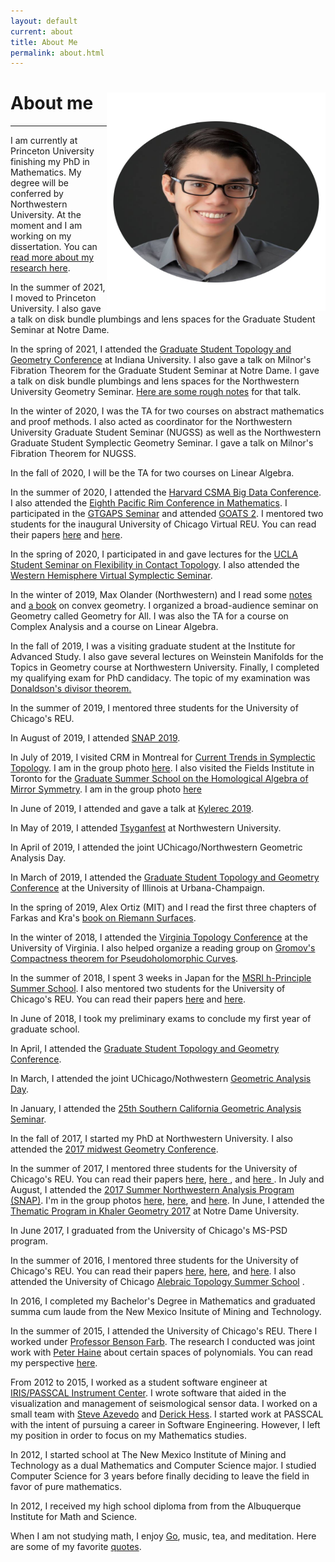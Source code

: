 ```yaml
---
layout: default
current: about
title: About Me
permalink: about.html
---
```

<div class="special jumbotron">
  <div class="container">
    <img src="randy.png" style="float:right;width:350px;height:350px;text-align:center;">
    <h1>About me</h1>
    <hr>
    <p>I am currently at Princeton University finishing my PhD in Mathematics. My degree will be conferred by Northwestern University. At the moment and I am working on my dissertation. You can <a href="research">read more about my research here</a>.

<p> In the summer of 2021, I moved to Princeton University. I also gave a talk on disk bundle plumbings and lens spaces for the Graduate Student Seminar at Notre Dame.

<p> In the spring of 2021, I attended the <a href="https://gstgc2021.iu.edu/">Graduate Student Topology and Geometry Conference</a> at Indiana 
University. I also gave a talk on Milnor's Fibration Theorem for the Graduate Student Seminar at Notre Dame. I gave a talk on 
disk bundle plumbings and lens spaces for the Northwestern University Geometry Seminar. <a href="/assets/pdf/disk_bundles_plumbings_and_lens_spaces_2021.pdf">Here are some rough notes</a> for that talk.

<p> In the winter of 2020, I was the TA for two courses on abstract mathematics and proof methods. I also acted as coordinator for the Northwestern 
University Graduate Student Seminar (NUGSS) as well as the Northwestern Graduate Student Symplectic Geometry Seminar. I gave a talk on Milnor's 
Fibration Theorem for NUGSS.

<p> In the fall of 2020, I will be the TA for two courses on Linear Algebra. 

<p> In the summer of 2020, I attended the <a href="https://cmsa.fas.harvard.edu/2020-big-data-conference/">Harvard CSMA Big Data Conference</a>. I also attended the <a href="https://wp.math.berkeley.edu/pacificrim2020/titles-abstracts/">Eighth Pacific Rim Conference in Mathematics</a>. I participated in the <a href="https://math.mit.edu/~maggiehm/gtgaps_calendar">GTGAPS Seminar</a> and attended <a href="https://dzackgarza.com/GOATS/2020/June/">GOATS 2</a>. I mentored two students for the inaugural University of Chicago Virtual REU. You can read their papers <a href="http://math.uchicago.edu/~may/REU2020/">here</a> and <a href="http://math.uchicago.edu/~may/REU2020/">here</a>.

<p>In the spring of 2020, I participated in and gave lectures for the <a href="https://www.math.ucla.edu/~archristian/seminars/s20/">UCLA Student Seminar on Flexibility in Contact Topology</a>. I also attended the <a href="https://researchseminars.org/seminar/WHSymplectic">Western Hemisphere Virtual Symplectic Seminar</a>.
	
<p> In the winter of 2019, Max Olander (Northwestern) and I read some <a href="http://library.msri.org/books/Book31/files/ball.pdf">notes</a> and 
<a href="https://web.stanford.edu/~boyd/cvxbook/">a book</a> on convex geometry. I organized a broad-audience seminar on Geometry called 
Geometry for All. I was also the TA for a course on Complex Analysis and a course on Linear Algebra.

<p> In the fall of 2019, I was a visiting graduate student at the Institute for Advanced Study. I also gave several lectures on Weinstein Manifolds for the Topics in Geometry course at Northwestern University. Finally, I completed my qualifying exam for PhD candidacy. The topic of my examination was <a href="https://projecteuclid.org/euclid.jdg/1214459407"> Donaldson's divisor theorem.</a>

<p> In the summer of 2019, I mentored three students for the University of Chicago's REU.

<p> In August of 2019, I attended <a href="https://sites.northwestern.edu/snap2019/">SNAP 2019</a>.

<p> In July of 2019, I visited CRM in Montreal for <a href="http://www.crm.umontreal.ca/sms/2019/index_e.php">Current Trends in Symplectic Topology</a>. I am in the group photo <a href="http://www.crm.umontreal.ca/sms/2019/img/_RPP9711.jpg">here</a>. I also visited the Fields Institute in Toronto for the <a href="http://www.fields.utoronto.ca/activities/19-20/mirrorsymmetry-gradsummerschool">Graduate Summer School on the Homological Algebra of Mirror Symmetry</a>. I am in the group photo <a href="http://www.fields.utoronto.ca/sites/default/files/resize/uploads/Graduate%20Summer%20School%20Group-750x450.jpg">here</a>

<p> In June of 2019, I attended and gave a talk at <a href="https://kylerec.wordpress.com/2019/07/01/notes-from-kylerec-2019/">Kylerec 2019</a>.

<p> In May of 2019, I attended <a href="https://sites.math.northwestern.edu/~tamarkin/Emphasis/Tsyganfest/">Tsyganfest</a> at Northwestern 
University.

<p> In April of 2019, I attended the joint UChicago/Northwestern Geometric Analysis Day.

<p> In March of 2019, I attended the <a href="https://faculty.math.illinois.edu/~hquan4/GSTGC2019/index.html">Graduate Student Topology and Geometry Conference</a> at the University of Illinois at Urbana-Champaign.

<p> In the spring of 2019, Alex Ortiz (MIT) and I read the first three chapters of Farkas and Kra's <a href="https://www.springer.com/gp/book/9780387977034">book on Riemann Surfaces</a>.

<p> In the winter of 2018, I attended the <a href="http://www.faculty.virginia.edu/tmark/VTC2018/index.html">Virginia Topology Conference</a> at 
the University of Virginia. I also helped organize a reading group on <a href="https://www.springer.com/gp/book/9783764357351">Gromov's Compactness theorem for Pseudoholomorphic Curves</a>.

<p> In the summer of 2018, I spent 3 weeks in Japan for the <a href="https://www.msri.org/summer_schools/856">MSRI h-Principle Summer School</a>. I
also mentored two students for the University of Chicago's REU. You can read their papers <a href="https://math.uchicago.edu/~may/REU2018/REUPapers/Tamar-Mattis.pdf">here</a> and <a href="https://math.uchicago.edu/~may/REU2017/">here</a>.

<p> In June of 2018, I took my preliminary exams to conclude my first year of graduate school.

<p> In April, I attended the <a href="https://www.math.uic.edu/gstgc2018/">Graduate Student Topology and Geometry Conference</a>.

<p> In March, I attended the joint UChicago/Nothwestern <a href="https://math.uchicago.edu/~geometric_analysis/gaday2018"> Geometric Analysis Day</a>.

<p> In January, I attended the <a href="https://www.math.uci.edu/~scgas/scgas-2018/2018.php">25th Southern California Geometric Analysis Seminar</a>.

<p> In the fall of 2017, I started my PhD at Northwestern University. I also attended the <a href="https://www.math.ksu.edu/events/conference/2017_Midwest_Geometry/2017_Midwest_Geometry.html">2017
midwest Geometry Conference</a>.

<p> In the summer of 2017, I mentored three students for the University of Chicago's REU. You can read their papers <a href="https://math.uchicago.edu/~may/REU2017/REUPapers/Wattal.pdf">here</a>, <a href="https://math.uchicago.edu/~may/REU2017/REUPapers/Kim.pdf"> here </a>, and
<a href="https://math.uchicago.edu/~may/REU2017/REUPapers/Green.pdf"> here </a>. In July and August, I attended the <a href="http://sites.math.northwestern.edu/SNAP2017/">2017 Summer Northwestern Analysis Program (SNAP)</a>. I'm in the group photos <a href="http://sites.math.northwestern.edu/SNAP2017/w1.jpg">here</a>, <a href="http://sites.math.northwestern.edu/SNAP2017/w2.jpg">here</a>, and <a href="http://sites.math.northwestern.edu/SNAP2017/w3.jpg">here</a>. In June, I attended the <a href="https://www3.nd.edu/~cmnd/programs/cmnd2017/">Thematic Program in Khaler Geometry 2017</a> at Notre Dame University.

<p> In June 2017, I graduated from the University of Chicago's MS-PSD program.

<p>In the summer of 2016, I mentored three students for the University of Chicago's REU. You can read their papers <a href="https://math.uchicago.edu/~may/REU2016/REUPapers/Gaddy.pdf">here</a>, <a href="https://math.uchicago.edu/~may/REU2016/REUPapers/Morrison.pdf">here</a>, and <a href="https://math.uchicago.edu/~may/REU2016">here</a>. I also attended the University of Chicago <a href="https://math.uchicago.edu/~chicagotopology2/">Alebraic Topology Summer School</a> .</p>

<p>In 2016, I completed my Bachelor's Degree in Mathematics and graduated summa cum laude from the New Mexico Insitute of Mining and Technology.
   </p> 

<p>In the summer of 2015, I attended the University of Chicago's REU. There I worked under <a href="https://www.math.uchicago.edu/~farb/">Professor Benson Farb</a>. The research I conducted was joint work with <a href="http://www.mit.edu/~phaine/">Peter Haine</a> about certain spaces of polynomials. You can read my perspective <a href="https://math.uchicago.edu/~may/REU2015/REUPapers/VanWhy.pdf">here</a>.</p>

<p>From 2012 to 2015, I worked as a student software engineer at <a href="https://www.passcal.nmt.edu/">IRIS/PASSCAL Instrument Center</a>. I wrote software that aided in the visualization and
    management of seismological sensor data. I worked on a small team with <a href="https://www.passcal.nmt.edu/users/azevedo">Steve Azevedo</a> and <a href="https://www.passcal.nmt.edu/users/dhess">Derick Hess</a>. I started work at PASSCAL with the intent of pursuing a career in Software Engineering. However, I left my position in order to focus on
    my Mathematics studies.</p>

<p> In 2012, I started school at The New Mexico Institute of Mining and Technology as a dual Mathematics and Computer Science major. I studied Computer Science for 3 years before finally deciding to leave the field in favor of pure mathematics.</p>

<p>In 2012, I received my high school diploma from from the Albuquerque Institute for Math and Science.</p>


<p>When I am not studying math, I enjoy <a href="https://en.wikipedia.org/wiki/Go_(game)">Go</a>, music, tea, and meditation. Here are some of my favorite <a href="quotes">quotes</a>.
    </p>

    
